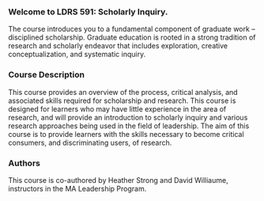 ### Welcome to LDRS 591:  Scholarly Inquiry.  

The course introduces you to a fundamental component of graduate work – disciplined scholarship.  Graduate education is rooted in a strong tradition of research and scholarly endeavor that includes exploration, creative conceptualization, and systematic inquiry.

### Course Description

This course provides an overview of the process, critical analysis, and associated skills required for scholarship and research.  This course is designed for learners who may have little experience in the area of research, and will provide an introduction to scholarly inquiry and various research approaches being used in the field of leadership. The aim of this course is to provide  learners with the skills necessary to become critical consumers, and discriminating users, of research.

### Authors

This course is co-authored by Heather Strong and David Williaume, instructors in the MA Leadership Program.



